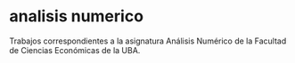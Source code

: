 # analisis numerico
Trabajos correspondientes a la asignatura Análisis Numérico de la Facultad de Ciencias Económicas de la UBA. 
